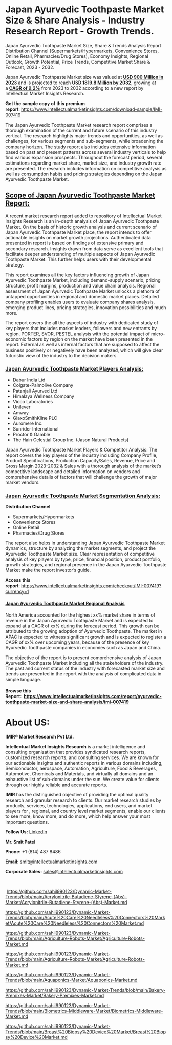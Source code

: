 <h1>Japan Ayurvedic Toothpaste Market Size &amp; Share Analysis - Industry Research Report - Growth Trends.</h1>
<p>Japan Ayurvedic Toothpaste Market Size, Share &amp; Trends Analysis Report Distribution Channel (Supermarkets/Hypermarkets, Convenience Stores, Online Retail, Pharmacies/Drug Stores), Economy Insights, Regional Outlook, Growth Potential, Price Trends, Competitive Market Share &amp; Forecast, 2023 - 2032.</p>
<p>Japan Ayurvedic Toothpaste Market size was valued at&nbsp;<strong><u>USD 900 Million in 2023</u></strong>&nbsp;and is projected to reach&nbsp;<strong><u>USD 1819.8 Million by 2032</u></strong>, growing at a&nbsp;<strong><u>CAGR of 9.2%</u></strong>&nbsp;from 2023 to 2032 according to a new report by Intellectual Market Insights Research.</p>
<p>𝐆𝐞𝐭 𝐭𝐡𝐞 𝐬𝐚𝐦𝐩𝐥𝐞 𝐜𝐨𝐩𝐲 𝐨𝐟 𝐭𝐡𝐢𝐬 𝐩𝐫𝐞𝐦𝐢𝐮𝐦 𝐫𝐞𝐩𝐨𝐫𝐭:&nbsp;<a href="https://www.intellectualmarketinsights.com/download-sample/IMI-007419">https://www.intellectualmarketinsights.com/download-sample/IMI-007419</a>&nbsp;</p>
<p>The Japan Ayurvedic Toothpaste Market research report comprises a thorough examination of the current and future scenario of this industry vertical. The research highlights major trends and opportunities, as well as challenges, for various segments and sub-segments, while broadening the company horizon. The study report also includes extensive information based on past and present patterns across several industry verticals to help find various expansion prospects. Throughout the forecast period, several estimations regarding market share, market size, and industry growth rate are presented. The research includes information on competitive analysis as well as consumption habits and pricing strategies depending on the Japan Ayurvedic Toothpaste Market.</p>
<h2><strong><u>Scope of Japan Ayurvedic Toothpaste Market Report:</u></strong></h2>
<p>A recent market research report added to repository of Intellectual Market Insights Research is an in-depth analysis of Japan Ayurvedic Toothpaste Market. On the basis of historic growth analysis and current scenario of Japan Ayurvedic Toothpaste Market place, the report intends to offer actionable insights on market growth projections. Authenticated data presented in report is based on findings of extensive primary and secondary research. Insights drawn from data serve as excellent tools that facilitate deeper understanding of multiple aspects of Japan Ayurvedic Toothpaste Market. This further helps users with their developmental strategy.</p>
<p>This report examines all the key factors influencing growth of Japan Ayurvedic Toothpaste Market, including demand-supply scenario, pricing structure, profit margins, production and value chain analysis. Regional assessment of Japan Ayurvedic Toothpaste Market unlocks a plethora of untapped opportunities in regional and domestic market places. Detailed company profiling enables users to evaluate company shares analysis, emerging product lines, pricing strategies, innovation possibilities and much more.</p>
<p>The report covers the all the aspects of industry with dedicated study of key players that includes market leaders, followers and new entrants by region. PORTER, SVOR, PESTEL analysis with the potential impact of micro-economic factors by region on the market have been presented in the report. External as well as internal factors that are supposed to affect the business positively or negatively have been analyzed, which will give clear futuristic view of the industry to the decision makers.</p>
<h3><strong><u>Japan Ayurvedic Toothpaste Market Players Analysis:</u></strong></h3>
<ul>
<li>Dabur India Ltd</li>
<li>Colgate-Palmolive Company</li>
<li>Patanjali Ayurved Ltd</li>
<li>Himalaya Wellness Company</li>
<li>Vicco Laboratories</li>
<li>Unilever</li>
<li>Amway</li>
<li>GlaxoSmithKline PLC</li>
<li>Auromere Inc.</li>
<li>Sunrider International</li>
<li>Proctor &amp; Gamble</li>
<li>The Hain Celestial Group Inc. (Jason Natural Products)</li>
</ul>
<p>Japan Ayurvedic Toothpaste Market Players &amp; Competitor Analysis: The report covers the key players of the industry including Company Profile, Product Specifications, Production Capacity/Sales, Revenue, Price and Gross Margin 2023-2032 &amp; Sales with a thorough analysis of the market&rsquo;s competitive landscape and detailed information on vendors and comprehensive details of factors that will challenge the growth of major market vendors.</p>
<h3><strong><u>Japan Ayurvedic Toothpaste Market Segmentation Analysis:</u></strong></h3>
<p><strong>Distribution Channel</strong></p>
<ul>
<li>Supermarkets/Hypermarkets</li>
<li>Convenience Stores</li>
<li>Online Retail</li>
<li>Pharmacies/Drug Stores</li>
</ul>
<p>The report also helps in understanding Japan Ayurvedic Toothpaste Market dynamics, structure by analyzing the market segments, and project the Ayurvedic Toothpaste&nbsp;Market size. Clear representation of competitive analysis of key players by type, price, financial position, product portfolio, growth strategies, and regional presence in the Japan Ayurvedic Toothpaste Market make the report investor&rsquo;s guide.</p>
<p>𝐀𝐜𝐜𝐞𝐬𝐬 𝐭𝐡𝐢𝐬 𝐫𝐞𝐩𝐨𝐫𝐭:&nbsp;<a href="https://www.intellectualmarketinsights.com/checkout/IMI-007419?currency=1">https://www.intellectualmarketinsights.com/checkout/IMI-007419?currency=1</a>&nbsp;</p>
<h4><strong><u> Japan Ayurvedic Toothpaste Market Regional Analysis</u></strong></h4>
<p>North America accounted for the highest xx% market share in terms of revenue in the Japan Ayurvedic Toothpaste Market and is expected to expand at a CAGR of xx% during the forecast period. This growth can be attributed to the growing adoption of Ayurvedic Toothpaste. The market in APAC is expected to witness significant growth and is expected to register a CAGR of xx% over upcoming years, because of the presence of key Ayurvedic Toothpaste companies in economies such as Japan and China.</p>
<p>The objective of the report is to present comprehensive analysis of Japan Ayurvedic Toothpaste Market including all the stakeholders of the industry. The past and current status of the industry with forecasted market size and trends are presented in the report with the analysis of complicated data in simple language.</p>
<h4><strong>Browse this Report:&nbsp;&nbsp;<a href="https://www.intellectualmarketinsights.com/report/ayurvedic-toothpaste-market-size-and-share-analysis/imi-007419">https://www.intellectualmarketinsights.com/report/ayurvedic-toothpaste-market-size-and-share-analysis/imi-007419</a>&nbsp;</strong></h4>
<h1>About US:</h1>
<p><strong>IMIR&reg; Market Research Pvt Ltd.</strong></p>
<p><strong>Intellectual Market Insights Research</strong> is a market intelligence and consulting organization that provides syndicated research reports, customized research reports, and consulting services. We are known for our actionable insights and authentic reports in various domains including, Semiconductor, aerospace, Automation, Agriculture, Food &amp; Beverages, Automotive, Chemicals and Materials, and virtually all domains and an exhaustive list of sub-domains under the sun. We create value for clients through our highly reliable and accurate reports.</p>
<p><strong>IMIR</strong> has the distinguished objective of providing the optimal quality research and granular research to clients. Our market research studies by products, services, technologies, applications, end users, and market players for , regional, and country level market segments, enable our clients to see more, know more, and do more, which help answer your most important questions.</p>
<p><strong>Follow Us:</strong> <a href="https://www.linkedin.com/company/imir-marketresearch/">LinkedIn</a></p>
<p><strong>Mr. Smit Patel</strong></p>
<p><strong>Phone:</strong> +1 (814) 487 8486</p>
<p><strong>Email:</strong> <a href="mailto:smit@intellectualmarketinsights.com">smit@intellectualmarketinsights.com</a></p>
<p><strong>Corporate Sales:</strong> <a href="mailto:sales@intellectualmarketinsights.com">sales@intellectualmarketinsights.com</a></p>
<p>&nbsp;</p>
<p>&nbsp;<span data-sheets-root="1"><a class="in-cell-link" href="https://github.com/sahil990123/Dynamic-Market-Trends/blob/main/Acrylonitrile-Butadiene-Styrene-(Abs)-Market/Acrylonitrile-Butadiene-Styrene-(Abs)-Market.md" target="_blank">https://github.com/sahil990123/Dynamic-Market-Trends/blob/main/Acrylonitrile-Butadiene-Styrene-(Abs)-Market/Acrylonitrile-Butadiene-Styrene-(Abs)-Market.md</a>&nbsp;</span></p>
<p><span data-sheets-root="1"><span data-sheets-root="1"><a class="in-cell-link" href="https://github.com/sahil990123/Dynamic-Market-Trends/blob/main/Acute%20Care%20Needleless%20Connectors%20Market/Acute%20Care%20Needleless%20Connectors%20Market.md" target="_blank">https://github.com/sahil990123/Dynamic-Market-Trends/blob/main/Acute%20Care%20Needleless%20Connectors%20Market/Acute%20Care%20Needleless%20Connectors%20Market.md</a>&nbsp;</span></span></p>
<p><span data-sheets-root="1"><span data-sheets-root="1"><span data-sheets-root="1"><a class="in-cell-link" href="https://github.com/sahil990123/Dynamic-Market-Trends/blob/main/Agriculture-Robots-Market/Agriculture-Robots-Market.md" target="_blank">https://github.com/sahil990123/Dynamic-Market-Trends/blob/main/Agriculture-Robots-Market/Agriculture-Robots-Market.md</a></span></span></span></p>
<p><span data-sheets-root="1"><span data-sheets-root="1"><span data-sheets-root="1"><span data-sheets-root="1"><a class="in-cell-link" href="https://github.com/sahil990123/Dynamic-Market-Trends/blob/main/Agriculture-Robots-Market/Agriculture-Robots-Market.md" target="_blank">https://github.com/sahil990123/Dynamic-Market-Trends/blob/main/Agriculture-Robots-Market/Agriculture-Robots-Market.md</a></span></span></span></span></p>
<p><span data-sheets-root="1"><span data-sheets-root="1"><span data-sheets-root="1"><span data-sheets-root="1"><span data-sheets-root="1"><a class="in-cell-link" href="https://github.com/sahil990123/Dynamic-Market-Trends/blob/main/Aquaponics-Market/Aquaponics-Market.md" target="_blank">https://github.com/sahil990123/Dynamic-Market-Trends/blob/main/Aquaponics-Market/Aquaponics-Market.md</a></span></span></span></span></span></p>
<p><span data-sheets-root="1"><span data-sheets-root="1"><span data-sheets-root="1"><span data-sheets-root="1"><span data-sheets-root="1"><span data-sheets-root="1"><a class="in-cell-link" href="https://github.com/sahil990123/Dynamic-Market-Trends/blob/main/Bakery-Premixes-Market/Bakery-Premixes-Market.md" target="_blank">https://github.com/sahil990123/Dynamic-Market-Trends/blob/main/Bakery-Premixes-Market/Bakery-Premixes-Market.md</a></span></span></span></span></span></span></p>
<p><span data-sheets-root="1"><span data-sheets-root="1"><span data-sheets-root="1"><span data-sheets-root="1"><span data-sheets-root="1"><span data-sheets-root="1"><span data-sheets-root="1"><a class="in-cell-link" href="https://github.com/sahil990123/Dynamic-Market-Trends/blob/main/Biometrics-Middleware-Market/Biometrics-Middleware-Market.md" target="_blank">https://github.com/sahil990123/Dynamic-Market-Trends/blob/main/Biometrics-Middleware-Market/Biometrics-Middleware-Market.md</a></span></span></span></span></span></span></span></p>
<p><span data-sheets-root="1"><span data-sheets-root="1"><span data-sheets-root="1"><span data-sheets-root="1"><span data-sheets-root="1"><span data-sheets-root="1"><span data-sheets-root="1"><span data-sheets-root="1"><a class="in-cell-link" href="https://github.com/sahil990123/Dynamic-Market-Trends/blob/main/Breast%20Biopsy%20Device%20Market/Breast%20Biopsy%20Device%20Market.md" target="_blank">https://github.com/sahil990123/Dynamic-Market-Trends/blob/main/Breast%20Biopsy%20Device%20Market/Breast%20Biopsy%20Device%20Market.md</a></span></span></span></span></span></span></span></span></p>
<p>&nbsp;</p>
